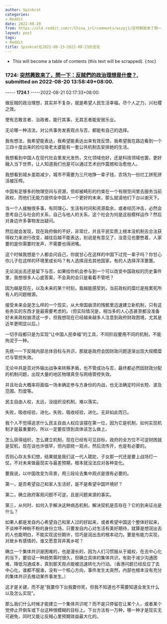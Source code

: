 ```yaml
---
author: Spinkcat
categories:
- Reddit
date: 2022-08-20
from: https://old.reddit.com/r/China_irl/comments/wszpj1/突然興致來了問一下反賊們的政治理想是什麼/
layout: post
tags:
- Reddit
title: Spinkcat在2022-08-15~2022-08-21的言论
---
```


* This will become a table of contents (this text will be scrapped).
{:toc}

### 1724: [突然興致來了，問一下：反賊們的政治理想是什麼？](https://old.reddit.com/r/China_irl/comments/wszpj1/突然興致來了問一下反賊們的政治理想是什麼/), submitted on 2022-08-20 13:58:49+08:00.

----- __1724.1__ -----2022-08-21 02:17:33+08:00:

做反贼的政治理想，其实并不复杂，就是希望人民生活幸福，尽个人之力，兴社稷之效。

使有志敢言者、治政者，能行其事，无其志者能安居乐业。

无论哪一种活法，对公共事务发表观点与否，都能有自己的选择。

我有想法，我希望能表达，我希望能表达出来有效反馈，我希望我在路边看到一个三四十度出来的捡垃圾老太婆能有一套公共机制去安排她的生活。

我想看到中国人在现代社会里发光发热，文化领域也好，还是科技领域也罢，更好融入当下世界，让人知道我们也是可以通过艺术创作震撼和治愈他人。

我想看到城乡差距减少，城市不需要为三尺地挣一辈子钱，农场为一份烂工拼死拼活被压榨。

中国有足够多的物理空间与资源，但却被畸形的约束在一个有限空间里去服务当前政权，而他们无能力提供全中国人一个更好的未来，那么就请他们下台以谢天下。

当一个人接触很多事，有同理心，生活有时间和资源盈余，或者经历冲击，必然会思考自己与社会的关系，自己与他人的关系，这个社会为何是这般模样运作？然后对身边许多事物发出疑问。

然后就会发现，现在政府做的不好，非常烂，并且平民实质上根本没机制去合法获得权力来进行改变，越往后越不能表达，别说是有意见了，没意见也要憋着，人家要的是你需要时发声，不需要也得闭嘴。

这个时候我想是个人都会问自己，你就甘心在这样的中国下过完一辈子吗？你甘心你儿子在这样的环境里成长吗？有人选择润去其他国家，有的人选择浑浑噩噩。

无论润出去还是留下与否，如果给你机会参与到一个可以改变中国政权的历史事件里，我想很多人心底答案，不会真的会只是看着不管吧？

因为越是现在，以及未来的某个时刻，我越能感受到，当前政权的糜烂是拖累死所有人的问题根源。

接受未来会是怎么样的一个现实，从大帝国崩溃的残骸里迅速建立新机制，只有这些务实的东西才是最需要考虑的。（但实际情况是，相当多的人心态甚至都没准备好未来政权崩溃这一步，但我想现在已经越来越多人注意到政府财政困境，尤其是近年更明显以后。）

一切手段都只是为实现“让中国人民幸福”的工具，不同阶段要用不同的机制，不能拘泥于一种。

先统一一下反贼内部总体目标与共识，那就是政府会因财政问题逐渐出现大规模糜烂与管控失效。

无论中共是否对外输出战争来转移矛盾，也不管成功与否，最终都必然因财政分配的机制问题，出现大量的地区物理真空与网络管控失效。

并且社会大概率将面临一场未确定参与方身份的内战，也无法确定时间长短、波及范围、烈度等。

民主自由人权，太远，没组织没机制，难以落实。

失败，吸收经验，进化。失败，吸收经验，进化。无非如此而已。

我个人不觉得追求什么民主自由人权应该摆在第一位，因为它是机制，如何实现机制才是最重要的，所以一定要反馈到具体该怎么做上。

怎么获得组织，怎么建立机制，现在已经有可见目标，政府的全方位不可逆财困就是契机，现在谈也许很早，但内部统一观点，然后流传开，也是有必要的。

否则心存太多幻想，结果就是我们这一代人蹉跎，子女那一代还是要上战场打一仗。不对未来做最现实与最差预期，根本就没法应对各种变化。

要我说，以中国改变为背景，用三段论去集中观点是很有必要的。

第一，是否希望自己和家人生活好，是不是希望中国环境好？

第二，确立政府客观问题不可逆，且是问题来源的事实。

第三，从何时、如何入手解决这种病态机制，解决契机是否存在？它的到来征兆是什么？

如果人都是发自内心希望自己和家人过的好起来，或者希望中国这个整体好起来，不谈神不神粉不粉的身份立场，只要发自内心对生活有美好期待，就算是想润出去的人也能明白，不能实现这份期许，恰巧是润出去的根本动力。要是有能力实现，对故乡有感情的，谁又愿意背井离乡呢？

确立一个集体共识是困难的，也是漫长的，因为人们习惯服从于威权，在去中心化的当下，要验证一种趋势需时很久，但确立具体的集体共识，有助于减少沟通困难，降低沟通成本，真到那天观点能被迅速转化为行动。（香港问题已经反应了去中心化，谁都不服谁，没有一个核心方向，事件发生太突然，内部也根本没有充分的集体共识去推动某件事发生。）

这才是关键，而不是“我要你下台我要你死，但我不知道也不需要知道会发生什么以及怎么实现”。

那么我们什么时候才能建立一个集体共识呢？而不是只停留在让某个人，或者某个党停止开倒车或下台这种很模糊的目标上。下台方法有一万种，哪一种才是现实无可避免，同时又能让反贼心里预期效益最大化的。

